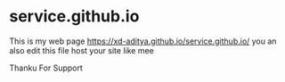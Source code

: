 # service.github.io
This is  my web page https://xd-aditya.github.io/service.github.io/
you an also edit this file host your site like mee 

Thanku For Support
